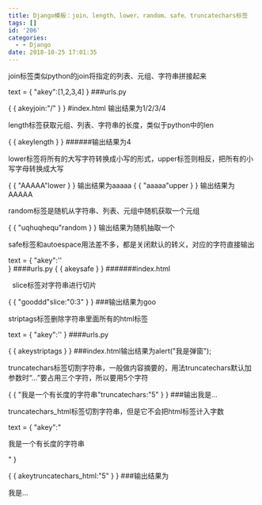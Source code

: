 ```yaml
---
title: Django模板：join、length、lower、random、safe、truncatechars标签
tags: []
id: '206'
categories:
  - - Django
date: 2018-10-25 17:01:35
---
```


join标签类似python的join将指定的列表、元组、字符串拼接起来

text = {
    "akey":\[1,2,3,4\]
}         ###urls.py

{ { akeyjoin:"/" } } #index.html 输出结果为1/2/3/4

length标签获取元组、列表、字符串的长度，类似于python中的len

{ { akeylength } }       ######输出结果为4

lower标签将所有的大写字符转换成小写的形式，upper标签则相反，把所有的小写字母转换成大写

{ { "AAAAA"lower } }     输出结果为aaaaa
{ { "aaaaa"upper } }     输出结果为AAAAA

random标签是随机从字符串、列表、元组中随机获取一个元组

{ { "uqhuqhequ"random } }       输出结果为随机抽取一个

safe标签和autoespace用法差不多，都是关闭默认的转义，对应的字符直接输出

text = {
    "akey":'<script>alert("我是弹窗");</script>'  
}                    ####urls.py
{ { akeysafe } }      #######index.html

  slice标签对字符串进行切片

{ { "gooddd"slice:"0:3" } }    ###输出结果为goo

striptags标签删除字符串里面所有的html标签

text = {
    "akey":'<script>alert("我是弹窗");</script>'
}       ####urls.py

{ { akeystriptags } }     ###index.html输出结果为alert("我是弹窗");

truncatechars标签切割字符串，一般做内容摘要的，用法truncatechars默认加参数时“...”要占用三个字符，所以要用5个字符

{ { "我是一个有长度的字符串"truncatechars:"5" } }    ###输出我是...

truncatechars\_html标签切割字符串，但是它不会把html标签计入字数

text = {
    "akey":"<p>我是一个有长度的字符串</p>"
}

{ { akeytruncatechars\_html:"5" } }     ###输出结果为<p>我是...</p>